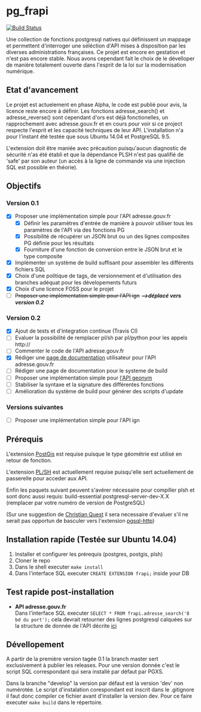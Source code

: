 # pg_frapi
[![Build Status](https://travis-ci.org/adauhr/pg_frapi.svg?branch=master)](https://travis-ci.org/adauhr/pg_frapi)

Une collection de fonctions postgresql natives qui définissent un mappage et permettent d'interroger une séléction d'API mises à disposition par les diverses administrations françaises.
Ce projet est encore en gestation et n'est pas encore stable. Nous avons cependant fait le choix de le dévelloper de manière totalement ouverte dans l'esprit de la loi sur la modernisation numérique.

## Etat d'avancement
Le projet est actuelement en phase Alpha, le code est publié pour avis, la licence reste encore à définir.
Les fonctions adresse_search() et adresse_reverse() sont cependant d'ors est déjà fonctionelles, un rapprochement avec adresse.gouv.fr et en cours pour voir si ce project respecte l'esprit et les capacité techniques de leur API.
L'installation n'a pour l'instant été testée que sous Ubuntu 14.04 et PostgreSQL 9.5.

L'extension doit être maniée avec précaution puisqu'aucun diagnostic de sécurité n'as été établi et que la dépendance PLSH n'est pas qualifié de 'safe' par son auteur (un accès à la ligne de commande via une injection SQL est possible en théorie).

## Objectifs
### Version 0.1
- [x] Proposer une implémentation simple pour l'API adresse.gouv.fr
  - [x] Définir les paramètres d'entrée de manière à pouvoir utiliser tous les paramètres de l'API via des fonctions PG
  - [x] Possibilité de récupérer un JSON brut ou un des lignes composites PG définie pour les résultats
  - [x] Fourniture d'une fonction de conversion entre le JSON brut et le type composite
- [x] Implémenter un système de build suffisant pour assembler les différents fichiers SQL
- [x] Choix d'une politique de tags, de versionnement et d'utilisation des branches adéquat pour les dévelopements futurs
- [x] Choix d'une licence FOSS pour le projet
- [ ] ~~Proposer une implémentation simple pour l'API ign~~ ***-->déplacé vers version 0.2***

### Version 0.2
- [x] Ajout de tests et d'integration continue (Travis CI)
- [ ] Evaluer la possibilité de remplacer pl/sh par pl/python pour les appels http://
- [ ] Commenter le code de l'API adresse.gouv.fr
- [x] Rédiger une [page de documentation](https://github.com/adauhr/pg_frapi/tree/master/SQL/ADRESSE) utilisateur pour l'API adresse.gouv.fr
- [ ] Rédiger une page de documentation pour le systeme de build
- [ ] Proposer une implémentation simple pour [l'API geonym](https://github.com/geonym/geonymapi)
- [ ] Stabiliser la syntaxe et la signature des différentes fonctions
- [ ] Amélioration du système de build pour générer des scripts d'update

### Versions suivantes
- [ ] Proposer une implémentation simple pour l'API ign

## Prérequis
L'extension [PostGis](http://postgis.net) est requise puisque le type géométrie est utilisé en retour de fonction.

L'extension [PL/SH](https://github.com/petere/plsh) est actuellement requise puisqu'elle sert actuellement de passerelle pour acceder aux API.

Enfin les paquets suivant peuvent s'avérer nécessaire pour compiller plsh et sont donc aussi requis: build-essential postgresql-server-dev-X.X (remplacer par votre numéro de version de PostgreSQL)

(Sur une suggestion de [Christian Quest](https://github.com/cquest) il sera necessaire d'evaluer s'il ne serait pas opportun de basculer vers l'extension [pgsql-http](https://github.com/pramsey/pgsql-http))

## Installation rapide (Testée sur Ubuntu 14.04)
1. Installer et configurer les prérequis (postgres, postgis, plsh)
1. Cloner le repo
1. Dans le shell executer `make install`
1. Dans l'interface SQL executer `CREATE EXTENSION frapi;` inside your DB

## Test rapide post-installation
* **API adresse.gouv.fr**</br>Dans l'interface SQL executer `SELECT * FROM frapi.adresse_search('8 bd du port');` cela devrait retourner des lignes postgresql calquées sur la structure de donnée de l'API décrite [ici](https://adresse.data.gouv.fr/api/)

## Dévellopement
A partir de la première version tagée 0.1 la branch master sert exclusivement à publier les releases.
Pour une version donnée c'est le script SQL correspondant qui sera installé par défaut par PGXS.

Dans la branche "develop" la version par défaut est la version 'dev' non numérotée.
Le script d'instalation corespondant est inscrit dans le .gitignore il faut donc compiler ce fichier avant d'installer la version dev. Pour ce faire executer `make build` dans le répertoire.
